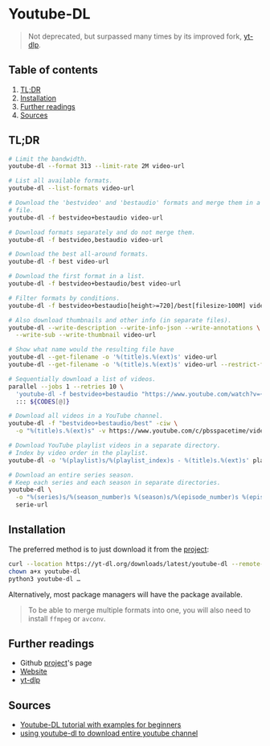 # Youtube-DL

> Not deprecated, but surpassed many times by its improved fork, [yt-dlp].

## Table of contents <!-- omit in toc -->

1. [TL;DR](#tldr)
1. [Installation](#installation)
1. [Further readings](#further-readings)
1. [Sources](#sources)

## TL;DR

```sh
# Limit the bandwidth.
youtube-dl --format 313 --limit-rate 2M video-url

# List all available formats.
youtube-dl --list-formats video-url

# Download the 'bestvideo' and 'bestaudio' formats and merge them in a single
# file.
youtube-dl -f bestvideo+bestaudio video-url

# Download formats separately and do not merge them.
youtube-dl -f bestvideo,bestaudio video-url

# Download the best all-around formats.
youtube-dl -f best video-url

# Download the first format in a list.
youtube-dl -f bestvideo+bestaudio/best video-url

# Filter formats by conditions.
youtube-dl -f bestvideo+bestaudio[height>=720]/best[filesize>100M] video-url

# Also download thumbnails and other info (in separate files).
youtube-dl --write-description --write-info-json --write-annotations \
  --write-sub --write-thumbnail video-url

# Show what name would the resulting file have
youtube-dl --get-filename -o '%(title)s.%(ext)s' video-url
youtube-dl --get-filename -o '%(title)s.%(ext)s' video-url --restrict-filenames

# Sequentially download a list of videos.
parallel --jobs 1 --retries 10 \
  'youtube-dl -f bestvideo+bestaudio "https://www.youtube.com/watch?v={}"' \
  ::: ${CODES[@]}

# Download all videos in a YouTube channel.
youtube-dl -f "bestvideo+bestaudio/best" -ciw \
  -o "%(title)s.%(ext)s" -v https://www.youtube.com/c/pbsspacetime/videos

# Download YouTube playlist videos in a separate directory.
# Index by video order in the playlist.
youtube-dl -o '%(playlist)s/%(playlist_index)s - %(title)s.%(ext)s' playlist-url

# Download an entire series season.
# Keep each series and each season in separate directories.
youtube-dl \
  -o "%(series)s/%(season_number)s %(season)s/%(episode_number)s %(episode)s.%(ext)s" \
  serie-url
```

## Installation

The preferred method is to just download it from the [project]:

```sh
curl --location https://yt-dl.org/downloads/latest/youtube-dl --remote-name
chown a+x youtube-dl
python3 youtube-dl …
```

Alternatively, most package managers will have the package available.

> To be able to merge multiple formats into one, you will also need to install `ffmpeg` or `avconv`.

## Further readings

- Github [project]'s page
- [Website]
- [yt-dlp]

## Sources

- [Youtube-DL tutorial with examples for beginners]
- [using youtube-dl to download entire youtube channel]

<!--
  References
  -->

<!-- Upstream -->
[project]: https://github.com/ytdl-org/youtube-dl
[website]: http://ytdl-org.gitlab.io/youtube-dl

<!-- Knowledge base -->
[yt-dlp]: yt-dlp.md

<!-- Others -->
[youtube-dl tutorial with examples for beginners]: https://ostechnix.com/youtube-dl-tutorial-with-examples-for-beginners
[using youtube-dl to download entire youtube channel]: https://askubuntu.com/questions/856911/using-youtube-dl-to-download-entire-youtube-channel#1245829
